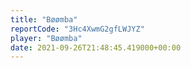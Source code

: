 ```yaml
---
title: "Bøømba"
reportCode: "3Hc4XwmG2gfLWJYZ"
player: "Bøømba"
date: 2021-09-26T21:48:45.419000+00:00
---
```

